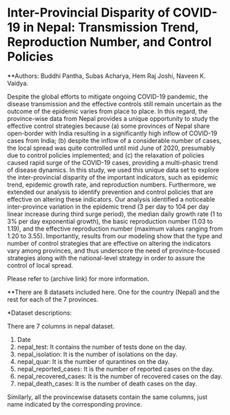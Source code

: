 # Inter-Provincial Disparity of COVID-19 in Nepal: Transmission Trend, Reproduction Number, and Control Policies

**Authors: Buddhi Pantha, Subas Acharya, Hem Raj Joshi, Naveen K. Vaidya.

Despite the global efforts to mitigate ongoing COVID-19 pandemic, the disease transmission and the effective controls still remain uncertain as the outcome of the epidemic varies from place to place. In this regard, the province-wise data from Nepal provides a unique opportunity to study the effective control strategies because (a) some provinces of Nepal share open-border with India resulting in a significantly high inflow of COVID-19 cases from India; (b) despite the inflow of a considerable number of cases, the local spread was quite controlled until mid June of 2020, presumably due to control policies implemented; and (c) the relaxation of policies caused rapid surge of the COVID-19 cases, providing a multi-phasic trend of disease dynamics. In this study, we used this unique data set to explore the inter-provincial disparity of the important indicators, such as epidemic trend, epidemic growth rate, and reproduction numbers. Furthermore, we extended our analysis to identify prevention and control policies that are effective on altering these indicators. Our analysis identified a noticeable inter-province variation in the epidemic trend (3 per day to 104 per day linear increase during third surge period), the median daily growth rate (1 to 3\% per day exponential growth), the basic reproduction number (1.03 to 1.19), and the effective reproduction number (maximum values ranging from 1.20 to 3.55). Importantly, results from our modeling show that the type and number of control strategies that are effective on altering the indicators vary among provinces, and thus underscore the need of province-focused strategies along with the national-level strategy in order to assure the control of local spread.  

Please refer to (archive link) for more information.

**There are 8 datasets included here. One for the country (Nepal) and the rest for each of the 7 provinces.

*Dataset descriptions:

There are 7 columns in nepal dataset. 
1. Date
2. nepal_test: It contains the number of tests done on the day.
3. nepal_isolation: It is the number of isolations on the day.
4. nepal_quar: It is the number of qurantines on the day.
5. nepal_reported_cases: It is the number of reported cases on the day.
6. nepal_recovered_cases: It is the number of recovered cases on the day.
7. nepal_death_cases: It is the number of death cases on the day.

Similarly, all the provincewise datasets contain the same columns, just name indicated by the corresponding province.
